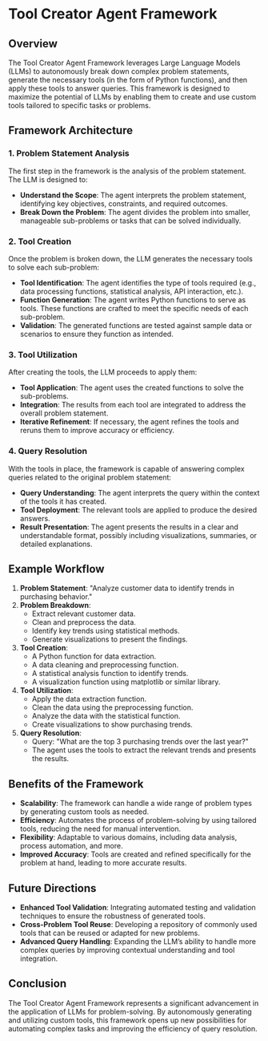 # Tool Creator Agent Framework

## Overview

The Tool Creator Agent Framework leverages Large Language Models (LLMs) to autonomously break down complex problem statements, generate the necessary tools (in the form of Python functions), and then apply these tools to answer queries. This framework is designed to maximize the potential of LLMs by enabling them to create and use custom tools tailored to specific tasks or problems.

## Framework Architecture

### 1. Problem Statement Analysis
The first step in the framework is the analysis of the problem statement. The LLM is designed to:
- **Understand the Scope**: The agent interprets the problem statement, identifying key objectives, constraints, and required outcomes.
- **Break Down the Problem**: The agent divides the problem into smaller, manageable sub-problems or tasks that can be solved individually.

### 2. Tool Creation
Once the problem is broken down, the LLM generates the necessary tools to solve each sub-problem:
- **Tool Identification**: The agent identifies the type of tools required (e.g., data processing functions, statistical analysis, API interaction, etc.).
- **Function Generation**: The agent writes Python functions to serve as tools. These functions are crafted to meet the specific needs of each sub-problem.
- **Validation**: The generated functions are tested against sample data or scenarios to ensure they function as intended.

### 3. Tool Utilization
After creating the tools, the LLM proceeds to apply them:
- **Tool Application**: The agent uses the created functions to solve the sub-problems.
- **Integration**: The results from each tool are integrated to address the overall problem statement.
- **Iterative Refinement**: If necessary, the agent refines the tools and reruns them to improve accuracy or efficiency.

### 4. Query Resolution
With the tools in place, the framework is capable of answering complex queries related to the original problem statement:
- **Query Understanding**: The agent interprets the query within the context of the tools it has created.
- **Tool Deployment**: The relevant tools are applied to produce the desired answers.
- **Result Presentation**: The agent presents the results in a clear and understandable format, possibly including visualizations, summaries, or detailed explanations.

## Example Workflow

1. **Problem Statement**: "Analyze customer data to identify trends in purchasing behavior."
2. **Problem Breakdown**:
   - Extract relevant customer data.
   - Clean and preprocess the data.
   - Identify key trends using statistical methods.
   - Generate visualizations to present the findings.
3. **Tool Creation**:
   - A Python function for data extraction.
   - A data cleaning and preprocessing function.
   - A statistical analysis function to identify trends.
   - A visualization function using matplotlib or similar library.
4. **Tool Utilization**:
   - Apply the data extraction function.
   - Clean the data using the preprocessing function.
   - Analyze the data with the statistical function.
   - Create visualizations to show purchasing trends.
5. **Query Resolution**:
   - Query: "What are the top 3 purchasing trends over the last year?"
   - The agent uses the tools to extract the relevant trends and presents the results.

## Benefits of the Framework

- **Scalability**: The framework can handle a wide range of problem types by generating custom tools as needed.
- **Efficiency**: Automates the process of problem-solving by using tailored tools, reducing the need for manual intervention.
- **Flexibility**: Adaptable to various domains, including data analysis, process automation, and more.
- **Improved Accuracy**: Tools are created and refined specifically for the problem at hand, leading to more accurate results.

## Future Directions

- **Enhanced Tool Validation**: Integrating automated testing and validation techniques to ensure the robustness of generated tools.
- **Cross-Problem Tool Reuse**: Developing a repository of commonly used tools that can be reused or adapted for new problems.
- **Advanced Query Handling**: Expanding the LLM’s ability to handle more complex queries by improving contextual understanding and tool integration.

## Conclusion

The Tool Creator Agent Framework represents a significant advancement in the application of LLMs for problem-solving. By autonomously generating and utilizing custom tools, this framework opens up new possibilities for automating complex tasks and improving the efficiency of query resolution.

